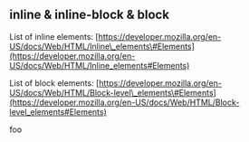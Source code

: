 ## inline & inline-block & block

List of inline elements: [https://developer.mozilla.org/en-US/docs/Web/HTML/Inline\_elements\#Elements](https://developer.mozilla.org/en-US/docs/Web/HTML/Inline_elements#Elements)

List of block elements: [https://developer.mozilla.org/en-US/docs/Web/HTML/Block-level\_elements\#Elements](https://developer.mozilla.org/en-US/docs/Web/HTML/Block-level_elements#Elements)

foo

